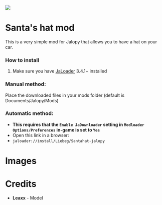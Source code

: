 [![](https://img.shields.io/github/downloads/Liebeg/Santahat-jalopy/total)](#)
# Santa's hat mod
This is a very simple mod for Jalopy that allows you to have a hat on your car.

### How to install
1. Make sure you have [JaLoader](https://github.com/theLeaxx/JaLoader) 3.4.1+ installed
### Manual method:
Place the downloaded files in your mods folder (default is Documents/Jalopy/Mods)


### Automatic method: 
* **This requires that the `Enable JaDownloader` setting in `Modloader Options/Preferences` in-game is set to `Yes`**
* Open this link in a browser:
* `jaloader://install/Liebeg/Santahat-jalopy`

# Images


# Credits
* **Leaxx** - Model
